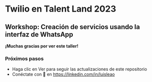 # Twilio en Talent Land 2023

## Workshop: Creación de servicios usando la interfaz de WhatsApp

**¡Muchas gracias por ver este taller!**



### Próximos pasos
* Haga clic en Ver para seguir las actualizaciones de este repositorio
* Conéctate con 🦁 en https://linkedin.com/in/luisleao

